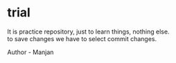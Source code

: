 # trial
It is practice repository, just to learn things, nothing else.
<br>
to save changes we have to select commit changes.

Author - Manjan 